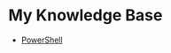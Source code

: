 # My Knowledge Base
- [PowerShell](https://dzmitry-h.github.io/personalbrand/KB_Powershell/kb_for_powershell)
